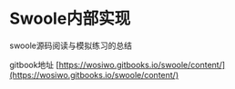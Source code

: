 # Swoole内部实现

swoole源码阅读与模拟练习的总结



gitbook地址 [https://wosiwo.gitbooks.io/swoole/content/](https://wosiwo.gitbooks.io/swoole/content/)

